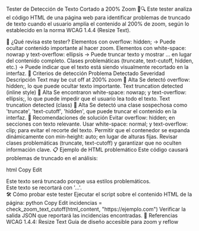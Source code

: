 Tester de Detección de Texto Cortado a 200% Zoom 🧐🔍
Este tester analiza el código HTML de una página web para identificar problemas de truncado de texto cuando el usuario amplía el contenido al 200% de zoom, según lo establecido en la norma WCAG 1.4.4 (Resize Text).

🔎 ¿Qué revisa este tester?
Elementos con overflow: hidden; → Puede ocultar contenido importante al hacer zoom.
Elementos con white-space: nowrap y text-overflow: ellipsis → Puede truncar texto y mostrar ... en lugar del contenido completo.
Clases problemáticas (truncate, text-cutoff, hidden, etc.) → Puede indicar que el texto está siendo visualmente recortado en la interfaz.
📝 Criterios de detección
Problema Detectado	Severidad	Descripción
Text may be cut off at 200% zoom	🔴 Alta	Se detectó overflow: hidden;, lo que puede ocultar texto importante.
Text truncation detected (inline style)	🔴 Alta	Se encontraron white-space: nowrap; y text-overflow: ellipsis;, lo que puede impedir que el usuario lea todo el texto.
Text truncation detected (class)	🔴 Alta	Se detectó una clase sospechosa como 'truncate', 'text-cutoff', 'hidden', que puede truncar el contenido en la interfaz.
📌 Recomendaciones de solución
Evitar overflow: hidden; en secciones con texto relevante.
Usar white-space: normal; y text-overflow: clip; para evitar el recorte del texto.
Permitir que el contenedor se expanda dinámicamente con min-height: auto; en lugar de alturas fijas.
Revisar clases problemáticas (truncate, text-cutoff) y garantizar que no oculten información clave.
📋 Ejemplo de HTML problemático
Este código causará problemas de truncado en el análisis:

html
Copy
Edit
<div class="truncate">
  Este texto será truncado porque usa estilos problemáticos.
</div>

<div style="white-space: nowrap; text-overflow: ellipsis; overflow: hidden; width: 250px;">
  Este texto se recortará con '...'.
</div>
🛠 Cómo probar este tester
Ejecutar el script sobre el contenido HTML de la página:
python
Copy
Edit
incidencias = check_zoom_text_cutoff(html_content, "https://ejemplo.com")
Verificar la salida JSON que reportará las incidencias encontradas.
📖 Referencias
WCAG 1.4.4: Resize Text
Guía de diseño accesible para zoom y reflow